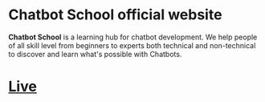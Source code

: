 # Chatbot School official website

**Chatbot School** is a learning hub for chatbot development. We help people of all skill level from beginners to experts both technical and non-technical to discover and learn what's possible with Chatbots.

# [Live](http://chatbot-school.com)